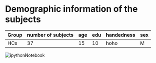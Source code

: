 Demographic information of the subjects
=======

Group | number of subjects | age | edu | handedness | sex
---|---|---|---|---|---|
HCs|37|15|10|hoho|M


![ipythonNotebook](http://nbviewer.ipython.org/github/kcho/kcho.github.io/blob/master/thalamusCHRFEP/Demographic%20check.ipynb)
